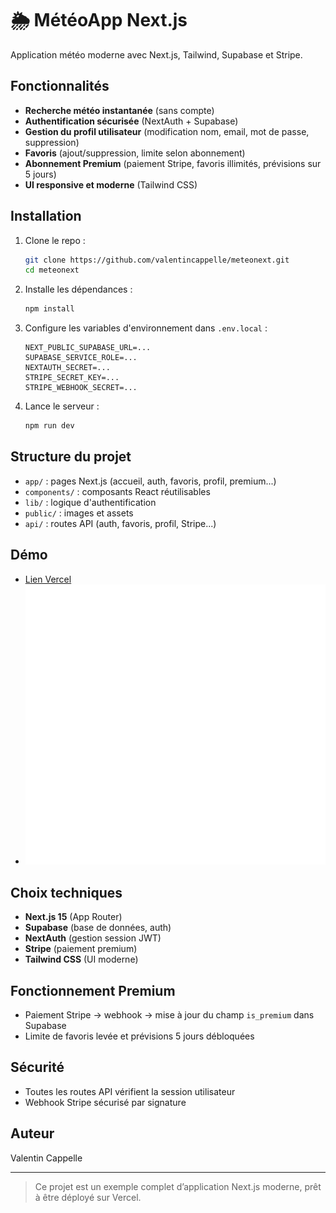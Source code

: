 # 🌦️ MétéoApp Next.js

Application météo moderne avec Next.js, Tailwind, Supabase et Stripe.

## Fonctionnalités

- **Recherche météo instantanée** (sans compte)
- **Authentification sécurisée** (NextAuth + Supabase)
- **Gestion du profil utilisateur** (modification nom, email, mot de passe, suppression)
- **Favoris** (ajout/suppression, limite selon abonnement)
- **Abonnement Premium** (paiement Stripe, favoris illimités, prévisions sur 5 jours)
- **UI responsive et moderne** (Tailwind CSS)

## Installation

1. Clone le repo :
   ```bash
   git clone https://github.com/valentincappelle/meteonext.git
   cd meteonext
   ```
2. Installe les dépendances :
   ```bash
   npm install
   ```
3. Configure les variables d'environnement dans `.env.local` :
   ```env
   NEXT_PUBLIC_SUPABASE_URL=...
   SUPABASE_SERVICE_ROLE=...
   NEXTAUTH_SECRET=...
   STRIPE_SECRET_KEY=...
   STRIPE_WEBHOOK_SECRET=...
   ```
4. Lance le serveur :
   ```bash
   npm run dev
   ```

## Structure du projet

- `app/` : pages Next.js (accueil, auth, favoris, profil, premium...)
- `components/` : composants React réutilisables
- `lib/` : logique d'authentification
- `public/` : images et assets
- `api/` : routes API (auth, favoris, profil, Stripe...)

## Démo

- [Lien Vercel](https://meteonext.vercel.app) 
- ![screenshot](public/images/logometeoblanc.png)

## Choix techniques

- **Next.js 15** (App Router)
- **Supabase** (base de données, auth)
- **NextAuth** (gestion session JWT)
- **Stripe** (paiement premium)
- **Tailwind CSS** (UI moderne)

## Fonctionnement Premium

- Paiement Stripe → webhook → mise à jour du champ `is_premium` dans Supabase
- Limite de favoris levée et prévisions 5 jours débloquées

## Sécurité

- Toutes les routes API vérifient la session utilisateur
- Webhook Stripe sécurisé par signature

## Auteur

Valentin Cappelle

---

> Ce projet est un exemple complet d’application Next.js moderne, prêt à être déployé sur Vercel.
